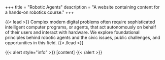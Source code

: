 +++ 
title = "Robotic Agents" 
description = "A website containing content for a hands-on robotics course." 
+++

{{< lead >}} Complex modern digital problems often require sophisticated intelligent computer programs, or agents, that act autonomously on behalf of their users and interact with hardware. We explore foundational principles behind robotic agents and the civic issues, public challenges, and opportunities in this field. {{< /lead >}}

{{< alert style="info" >}} [content] {{< /alert >}}
